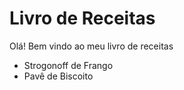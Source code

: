 
# Livro de Receitas
Olá! Bem vindo ao meu livro de receitas

- Strogonoff de Frango
- Pavê de Biscoito